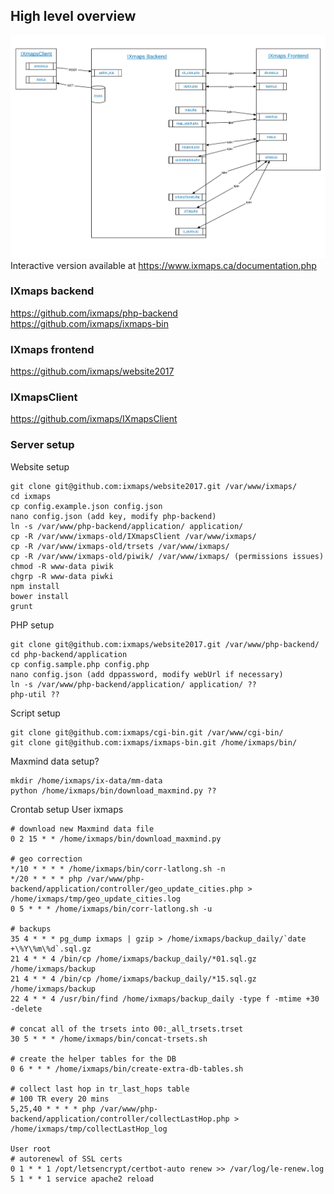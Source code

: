 ## High level overview

![IXmaps stack overview](./assets/imgs/stack-overview.png)
Interactive version available at https://www.ixmaps.ca/documentation.php

### IXmaps backend
https://github.com/ixmaps/php-backend
https://github.com/ixmaps/ixmaps-bin

### IXmaps frontend
https://github.com/ixmaps/website2017

### IXmapsClient
https://github.com/ixmaps/IXmapsClient

### Server setup
Website setup
```
git clone git@github.com:ixmaps/website2017.git /var/www/ixmaps/
cd ixmaps
cp config.example.json config.json
nano config.json (add key, modify php-backend)
ln -s /var/www/php-backend/application/ application/
cp -R /var/www/ixmaps-old/IXmapsClient /var/www/ixmaps/
cp -R /var/www/ixmaps-old/trsets /var/www/ixmaps/
cp -R /var/www/ixmaps-old/piwik/ /var/www/ixmaps/ (permissions issues)
chmod -R www-data piwik
chgrp -R www-data piwki
npm install
bower install
grunt
```

PHP setup
```
git clone git@github.com:ixmaps/website2017.git /var/www/php-backend/
cd php-backend/application
cp config.sample.php config.php
nano config.json (add dppassword, modify webUrl if necessary)
ln -s /var/www/php-backend/application/ application/ ??
php-util ??
```

Script setup
```
git clone git@github.com:ixmaps/cgi-bin.git /var/www/cgi-bin/
git clone git@github.com:ixmaps/ixmaps-bin.git /home/ixmaps/bin/
```

Maxmind data setup?
```
mkdir /home/ixmaps/ix-data/mm-data
python /home/ixmaps/bin/download_maxmind.py ??
```

Crontab setup
User ixmaps
```
# download new Maxmind data file
0 2 15 * * /home/ixmaps/bin/download_maxmind.py

# geo correction 
*/10 * * * * /home/ixmaps/bin/corr-latlong.sh -n
*/20 * * * * php /var/www/php-backend/application/controller/geo_update_cities.php > /home/ixmaps/tmp/geo_update_cities.log
0 5 * * * /home/ixmaps/bin/corr-latlong.sh -u

# backups
35 4 * * * pg_dump ixmaps | gzip > /home/ixmaps/backup_daily/`date +\%Y\%m\%d`.sql.gz
21 4 * * 4 /bin/cp /home/ixmaps/backup_daily/*01.sql.gz /home/ixmaps/backup
21 4 * * 4 /bin/cp /home/ixmaps/backup_daily/*15.sql.gz /home/ixmaps/backup
22 4 * * 4 /usr/bin/find /home/ixmaps/backup_daily -type f -mtime +30 -delete

# concat all of the trsets into 00:_all_trsets.trset
30 5 * * * /home/ixmaps/bin/concat-trsets.sh

# create the helper tables for the DB
0 6 * * * /home/ixmaps/bin/create-extra-db-tables.sh

# collect last hop in tr_last_hops table
# 100 TR every 20 mins
5,25,40 * * * * php /var/www/php-backend/application/controller/collectLastHop.php > /home/ixmaps/tmp/collectLastHop_log

User root
# autorenewl of SSL certs
0 1 * * 1 /opt/letsencrypt/certbot-auto renew >> /var/log/le-renew.log
5 1 * * 1 service apache2 reload
```
